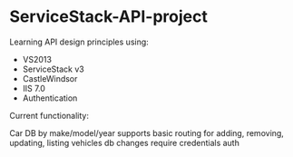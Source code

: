 # ServiceStack-API-project

Learning API design principles using:
- VS2013
- ServiceStack v3
- CastleWindsor
- IIS 7.0
- Authentication

Current functionality:

Car DB by make/model/year
supports basic routing for adding, removing, updating, listing vehicles
db changes require credentials auth
